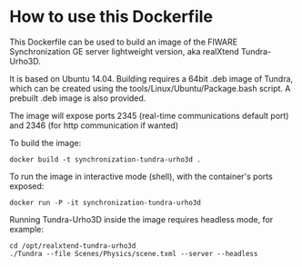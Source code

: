 # How to use this Dockerfile

This Dockerfile can be used to build an image of the FIWARE Synchronization GE server lightweight version,
aka realXtend Tundra-Urho3D.

It is based on Ubuntu 14.04. Building requires a 64bit .deb image of Tundra, which can be created using the
tools/Linux/Ubuntu/Package.bash script. A prebuilt .deb image is also provided.

The image will expose ports 2345 (real-time communications default port) and 2346 (for http communication
if wanted)

To build the image:

    docker build -t synchronization-tundra-urho3d .

To run the image in interactive mode (shell), with the container's ports exposed:

    docker run -P -it synchronization-tundra-urho3d

Running Tundra-Urho3D inside the image requires headless mode, for example:

    cd /opt/realxtend-tundra-urho3d
    ./Tundra --file Scenes/Physics/scene.txml --server --headless
